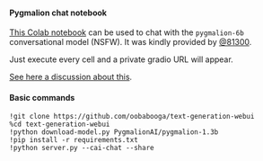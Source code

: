 #### Pygmalion chat notebook

[This Colab notebook](https://colab.research.google.com/github/81300/AI-Notebooks/blob/main/Colab-TextGen-GPU.ipynb) can be used to chat with the `pygmalion-6b` conversational model (NSFW). It was kindly provided by [@81300](https://github.com/81300).

Just execute every cell and a private gradio URL will appear.

[See here a discussion about this](https://github.com/oobabooga/text-generation-webui/issues/14).

#### Basic commands

    !git clone https://github.com/oobabooga/text-generation-webui
    %cd text-generation-webui
    !python download-model.py PygmalionAI/pygmalion-1.3b
    !pip install -r requirements.txt
    !python server.py --cai-chat --share 